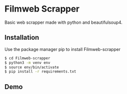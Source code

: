# Filmweb Scrapper

Basic web scrapper made with python and beautifulsoup4.


## Installation

Use the package manager pip to install Filmweb-scrapper
```bash
$ cd Filmweb-scrapper
$ python3 -m venv env
$ source env/bin/activate
$ pip install -r requirements.txt
```

## Demo
